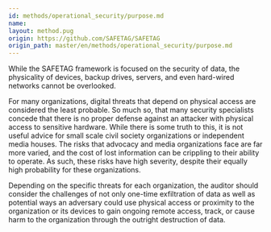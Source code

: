 ```yaml
---
id: methods/operational_security/purpose.md
name: 
layout: method.pug
origin: https://github.com/SAFETAG/SAFETAG
origin_path: master/en/methods/operational_security/purpose.md
---
```

While the SAFETAG framework is focused on the security of data, the physicality of devices, backup drives, servers, and even hard-wired networks cannot be overlooked.

For many organizations, digital threats that depend on physical access are considered the least probable. So much so, that many security specialists concede that there is no proper defense against an attacker with physical access to sensitive hardware. While there is some truth to this, it is not useful advice for small scale civil society organizations or independent media houses. The risks that advocacy and media organizations face are far more varied, and the cost of lost information can be crippling to their ability to operate. As such, these risks have high severity, despite their equally high probability for these organizations.

Depending on the specific threats for each organization, the auditor should consider the challenges of not only one-time exfiltration of data as well as potential ways an adversary could use physical access or proximity to the organization or its devices to gain ongoing remote access, track, or cause harm to the organization through the outright destruction of data.

